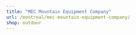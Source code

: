 ```yaml
---
title: "MEC Mountain Equipment Company"
url: /montreal/mec-mountain-equipment-company/
shop: outdoor
---
```

